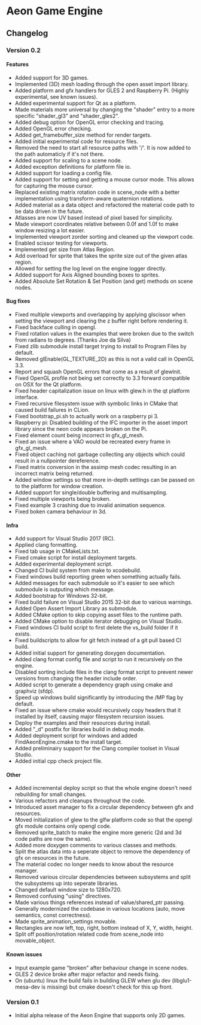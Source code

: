 Aeon Game Engine
==============

Changelog
--------------

### Version 0.2

#### Features
  - Added support for 3D games.
  - Implemented (3D) mesh loading through the open asset import library.
  - Added platform and gfx handlers for GLES 2 and Raspberry Pi. (Highly experimental, see known issues).
  - Added experimental support for Qt as a platform.
  - Made materials more universal by changing the "shader" entry to a more specific "shader_gl3" and "shader_gles2".
  - Added debug option for OpenGL error checking and tracing.
  - Added OpenGL error checking.
  - Added get_framebuffer_size method for render targets.
  - Added initial experimental code for resource files.
  - Removed the need to start all resource paths with '/'. It is now added to the path automaticly if it's not there.
  - Added support for scaling to a scene node.
  - Added exception definitions for platform file io.
  - Added support for loading a config file.
  - Added support for setting and getting a mouse cursor mode. This allows for capturing the mouse cursor.
  - Replaced existing matrix rotation code in scene_node with a better implementation using transform-aware quaternion rotations.
  - Added material as a data object and refactored the material code path to be data driven in the future.
  - Atlasses are now UV based instead of pixel based for simplicity.
  - Made viewport coordinates relative between 0.0f and 1.0f to make window resizing a lot easier.
  - Implemented viewport zorder sorting and cleaned up the viewport code.
  - Enabled scissor testing for viewports.
  - Implemented get size from Atlas Region.
  - Add overload for sprite that takes the sprite size out of the given atlas region.
  - Allowed for setting the log level on the engine logger directly.
  - Added support for Axis Aligned bounding boxes to sprites.
  - Added Absolute Set Rotation & Set Position (and get) methods on scene nodes.

#### Bug fixes
  - Fixed multiple viewports and overlapping by applying glscissor when setting the viewport and clearing the z buffer right before rendering it.
  - Fixed backface culling in opengl.
  - Fixed rotation values in the examples that were broken due to the switch from radians to degrees. (Thanks Joe da Silva)
  - Fixed zlib submodule install target trying to install to Program Files by default.
  - Removed glEnable(GL_TEXTURE_2D) as this is not a valid call in OpenGL 3.3.
  - Report and squash OpenGL errors that come as a result of glewInit.
  - Fixed OpenGL profile not being set correctly to 3.3 forward compatible on OSX for the Qt platform.
  - Fixed header capitalization issue on linux with glew.h in the qt platform interface.
  - Fixed recursive filesystem issue with symbolic links in CMake that caused build failures in CLion.
  - Fixed bootstrap_pi.sh to actually work on a raspberry pi 3.
  - Raspberry pi: Disabled building of the IFC importer in the asset import library since the neon code appears broken on the Pi.
  - Fixed element count being incorrect in gfx_gl_mesh.
  - Fixed an issue where a VAO would be recreated every frame in gfx_gl_mesh.
  - Fixed object caching not garbage collecting any objects which could result in a nullpointer dereference.
  - Fixed matrix conversion in the assimp mesh codec resulting in an incorrect matrix being returned.
  - Added window settings so that more in-depth settings can be passed on to the platform for window creation.
  - Added support for single/double buffering and multisampling.
  - Fixed multiple viewports being broken.
  - Fixed example 3 crashing due to invalid animation sequence.
  - Fixed boken camera behaviour in 3d.

#### Infra
  - Add support for Visual Studio 2017 (RC).
  - Applied clang formatting.
  - Fixed tab usage in CMakeLists.txt.
  - Fixed cmake script for install deployment targets.
  - Added experimental deployment script.
  - Changed CI build system from make to xcodebuild.
  - Fixed windows build reporting green when something actually fails.
  - Added messages for each submodule so it's easier to see which submodule is outputing which message.
  - Added bootstrap for Windows 32-bit.
  - Fixed build failure on Visual Studio 2015 32-bit due to various warnings.
  - Added Open Assert Import Library as submodule.
  - Added CMake option to skip copying asset files to the runtime path.
  - Added CMake option to disable iterator debugging on Visual Studio.
  - Fixed windows CI build script to first delete the vs_build folder if it exists.
  - Fixed buildscripts to allow for git fetch instead of a git pull based CI build.
  - Added initial support for generating doxygen documentation.
  - Added clang format config file and script to run it recursively on the engine.
  - Disabled sorting include files in the clang format script to prevent newer versions from changing the header include order.
  - Added script to generate a dependency graph using cmake and graphviz (sfdp).
  - Speed up windows build significantly by introducing the /MP flag by default.
  - Fixed an issue where cmake would recursively copy headers that it installed by itself, causing major filesystem recursion issues.
  - Deploy the examples and their resources during install.
  - Added "_d" postfix for libraries build in debug mode.
  - Added deployment script for windows and added FindAeonEngine.cmake to the install target.
  - Added preliminairy support for the Clang compiler toolset in Visual Studio.
  - Added initial cpp check project file.

#### Other
  - Added incremental deploy script so that the whole engine doesn't need rebuilding for small changes.
  - Various refactors and cleanups throughout the code.
  - Introduced asset manager to fix a circular dependency between gfx and resources.
  - Moved initialization of glew to the glfw platform code so that the opengl gfx module contains only opengl code.
  - Removed sprite_batch to make the engine more generic (2d and 3d code paths are now the same).
  - Added more doxygen comments to various classes and methods.
  - Split the atlas data into a seperate object to remove the dependency of gfx on resources in the future.
  - The material codec no longer needs to know about the resource manager.
  - Removed various circular dependencies between subsystems and split the subsystems up into seperate libraries.
  - Changed default window size to 1280x720.
  - Removed confusing "using" directives.
  - Made various things references instead of value/shared_ptr passing.
  - Generally modernized the codebase in various locations (auto, move semantics, const correctness).
  - Made sprite_animation_settings movable.
  - Rectangles are now left, top, right, bottom instead of X, Y, width, height.
  - Split off position/rotation related code from scene_node into movable_object.

#### Known issues
  - Input example game "broken" after behaviour change in scene nodes.
  - GLES 2 device broke after major refactor and needs fixing.
  - On (ubuntu) linux the build fails in building GLEW when glu dev (libglu1-mesa-dev is missing) but cmake doesn't check for this up front.

### Version 0.1
  - Initial alpha release of the Aeon Engine that supports only 2D games.

